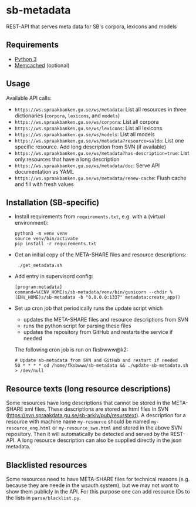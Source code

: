 # sb-metadata
REST-API that serves meta data for SB's corpora, lexicons and models

## Requirements

* [Python 3](https://docs.python.org/3/)
* [Memcached](https://memcached.org/) (optional)

## Usage

Available API calls:

- `https://ws.spraakbanken.gu.se/ws/metadata`: List all resources in three dictionaries (`corpora`, `lexicons`, and `models`)
- `https://ws.spraakbanken.gu.se/ws/corpora`: List all corpora
- `https://ws.spraakbanken.gu.se/ws/lexicons`: List all lexicons
- `https://ws.spraakbanken.gu.se/ws/models`: List all models
- `https://ws.spraakbanken.gu.se/ws/metadata?resource=saldo`: List one specific resource. Add long description from SVN (if available)
- `https://ws.spraakbanken.gu.se/ws/metadata?has-description=true`: List only resources that have a long description
- `https://ws.spraakbanken.gu.se/ws/metadata/doc`: Serve API documentation as YAML
- `https://ws.spraakbanken.gu.se/ws/metadata/renew-cache`: Flush cache and fill with fresh values

## Installation (SB-specific)

- Install requirements from `requirements.txt`, e.g. with a (virtual environment):
  ```
  python3 -m venv venv
  source venv/bin/activate
  pip install -r requirements.txt
  ```

- Get an initial copy of the META-SHARE files and resource descriptions:
  ```
   ./get_metadata.sh
  ```

- Add entry in supervisord config:
  ```
  [program:metadata]
  command=%(ENV_HOME)s/sb-metadata/venv/bin/gunicorn --chdir %(ENV_HOME)s/sb-metadata -b "0.0.0.0:1337" metadata:create_app()
  ```

- Set up cron job that periodically runs the update script which 
  - updates the META-SHARE files and resource descriptions from SVN
  - runs the python script for parsing these files
  - updates the repository from GitHub and restarts the service if needed

  The following cron job is run on fksbwww@k2:
  ```
  # Update sb-metadata from SVN and GitHub and restart if needed
  50 * * * * cd /home/fksbwww/sb-metadata && ./update-sb-metadata.sh > /dev/null
  ```


## Resource texts (long resource descriptions)

Some resources have long descriptions that cannot be stored in the META-SHARE xml files. These descriptions are stored
as html files in SVN (https://svn.spraakdata.gu.se/sb-arkiv/pub/resurstext). A description for a resource with machine
name `my-resource` should be named `my-resource_eng.html` or `my-resource_swe.html` and stored in the above SVN
repository. Then it will automatically be detected and served by the REST-API. A long resource description can also be
supplied directly in the json metadata.


## Blacklisted resources

Some resources need to have META-SHARE files for technical reasons (e.g. because they are neede in the wsauth system),
but we may not want to show them publicly in the API. For this purpose one can add resource IDs to the lists in
`parse/blacklist.py`.
